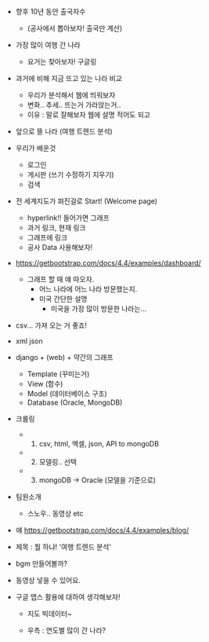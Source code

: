 - 향후 10년 동안 출국자수 
  - (공사에서 뽑아보자! 출국만 계산)
- 가장 많이 여행 간 나라
  - 요거는 찾아보자! 구글링
- 과거에 비해 지금 뜨고 있는 나라 비교
  - 우리가 분석해서 웹에 띄워보자
  - 변화.. 추세.. 뜨는거 가라앉는거..
  - 이유 : 말로 잘해보자 웹에 설명 적어도 되고
- 앞으로 뜰 나라 (여행 트렌드 분석)


- 우리가 배운것
  - 로그인
  - 게시판 (쓰기 수정하기 지우기)
  - 검색


- 전 세계지도가 펴진걸로 Start! (Welcome page)
  - hyperlink!! 들어가면 그래프
  - 과거 링크, 현재 링크
  - 그래프에 링크
  - 공사 Data 사용해보자!

- https://getbootstrap.com/docs/4.4/examples/dashboard/
  - 그래프 할 때 얘 따오자.
    - 어느 나라에 어느 나라 방문했는지.
    - 미국 간단한 설명
      - 미국을 가장 많이 방문한 나라는...



- csv... 가져 오는 거 좋죠!
- xml json



- django + (web) + 약간의 그래프
  - Template (꾸미는거)
  - View (함수)
  - Model (데이터베이스 구조)
  - Database (Oracle, MongoDB)
- 크롤링
  - 1) csv, html, 엑셀, json, API to mongoDB 
  - 2) 모델링.. 선택
  - 3) mongoDB -> Oracle (모델을 기준으로)



- 팀원소개
  - 스노우.. 동영상 etc

- 얘 https://getbootstrap.com/docs/4.4/examples/blog/


- 제목 : 뭘 하냐! '여행 트렌드 분석'
- bgm 만들어볼까?
- 동영상 넣을 수 있어요.

  

- 구글 맵스 활용에 대하여 생각해보자!
  - 지도 빅데이터~


  - 우측 : 연도별 많이 간 나라?
  